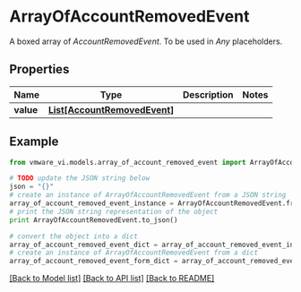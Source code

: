 # ArrayOfAccountRemovedEvent

A boxed array of *AccountRemovedEvent*. To be used in *Any* placeholders. 

## Properties
Name | Type | Description | Notes
------------ | ------------- | ------------- | -------------
**value** | [**List[AccountRemovedEvent]**](AccountRemovedEvent.md) |  | 

## Example

```python
from vmware_vi.models.array_of_account_removed_event import ArrayOfAccountRemovedEvent

# TODO update the JSON string below
json = "{}"
# create an instance of ArrayOfAccountRemovedEvent from a JSON string
array_of_account_removed_event_instance = ArrayOfAccountRemovedEvent.from_json(json)
# print the JSON string representation of the object
print ArrayOfAccountRemovedEvent.to_json()

# convert the object into a dict
array_of_account_removed_event_dict = array_of_account_removed_event_instance.to_dict()
# create an instance of ArrayOfAccountRemovedEvent from a dict
array_of_account_removed_event_form_dict = array_of_account_removed_event.from_dict(array_of_account_removed_event_dict)
```
[[Back to Model list]](../README.md#documentation-for-models) [[Back to API list]](../README.md#documentation-for-api-endpoints) [[Back to README]](../README.md)


